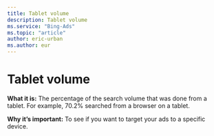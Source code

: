 ```yaml
---
title: Tablet volume
description: Tablet volume
ms.service: "Bing-Ads"
ms.topic: "article"
author: eric-urban
ms.author: eur
---
```


# Tablet volume

**What it is:**  The percentage of the search volume that was done from a tablet. For example, 70.2% searched from a browser on a tablet.

**Why it’s important:**  To see if you want to target your ads to a specific device.


